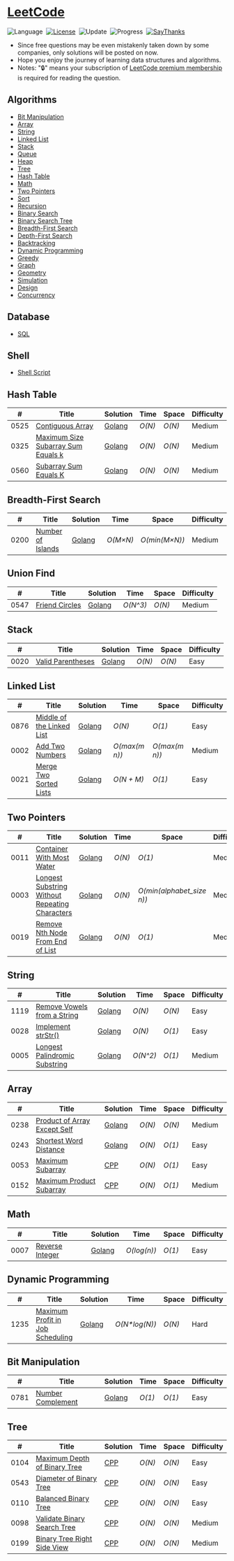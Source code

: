 # [LeetCode](https://leetcode.com/problemset/all/)

![Language](https://img.shields.io/badge/language-Golang-orange.svg)&nbsp;
[![License](https://img.shields.io/badge/license-MIT-blue.svg)](./LICENSE.md)&nbsp;
![Update](https://img.shields.io/badge/update-weekly-green.svg)&nbsp;
![Progress](https://img.shields.io/badge/progress-1392%20%2F%201392-ff69b4.svg)&nbsp;
[![SayThanks](https://img.shields.io/badge/say-thanks-ff69f4.svg)](https://saythanks.io/to/ayoubed)&nbsp;

* Since free questions may be even mistakenly taken down by some companies, only solutions will be posted on now.
* Hope you enjoy the journey of learning data structures and algorithms.
* Notes: "🔒" means your subscription of [LeetCode premium membership](https://leetcode.com/subscribe/) is required for reading the question.

## Algorithms

* [Bit Manipulation](https://github.com/ayoubed/leetcode#bit-manipulation)
* [Array](https://github.com/ayoubed/leetcode#array)
* [String](https://github.com/ayoubed/leetcode#string)
* [Linked List](https://github.com/ayoubed/leetcode#linked-list)
* [Stack](https://github.com/ayoubed/leetcode#stack)
* [Queue](https://github.com/ayoubed/leetcode#queue)
* [Heap](https://github.com/ayoubed/leetcode#heap)
* [Tree](https://github.com/ayoubed/leetcode#tree)
* [Hash Table](https://github.com/ayoubed/leetcode#hash-table)
* [Math](https://github.com/ayoubed/leetcode#math)
* [Two Pointers](https://github.com/ayoubed/leetcode#two-pointers)
* [Sort](https://github.com/ayoubed/leetcode#sort)
* [Recursion](https://github.com/ayoubed/leetcode#recursion)
* [Binary Search](https://github.com/ayoubed/leetcode#binary-search)
* [Binary Search Tree](https://github.com/ayoubed/leetcode#binary-search-tree)
* [Breadth-First Search](https://github.com/ayoubed/leetcode#breadth-first-search)
* [Depth-First Search](https://github.com/ayoubed/leetcode#depth-first-search)
* [Backtracking](https://github.com/ayoubed/leetcode#backtracking)
* [Dynamic Programming](https://github.com/ayoubed/leetcode#dynamic-programming)
* [Greedy](https://github.com/ayoubed/leetcode#greedy)
* [Graph](https://github.com/ayoubed/leetcode#graph)
* [Geometry](https://github.com/ayoubed/leetcode#geometry)
* [Simulation](https://github.com/ayoubed/leetcode#simulation)
* [Design](https://github.com/ayoubed/leetcode#design)
* [Concurrency](https://github.com/ayoubed/leetcode#concurrency)

## Database

* [SQL](https://github.com/ayoubed/leetcode#sql)


## Shell

* [Shell Script](https://github.com/ayoubed/leetcode#shell-script)

## Hash Table
|  #  | Title           |  Solution       |  Time           | Space           | Difficulty    |
|-----|---------------- | --------------- | --------------- | --------------- | ------------- |
0525| [Contiguous Array                                    ](https://leetcode.com/problems/contiguous-array/solution/)| [Golang](./525) | _O(N)_ | _O(N)_ | Medium
0325| [Maximum Size Subarray Sum Equals k                  ](https://leetcode.com/problems/maximum-size-subarray-sum-equals-k/)| [Golang](./325) | _O(N)_ | _O(N)_ | Medium
0560| [Subarray Sum Equals K                               ](https://leetcode.com/problems/subarray-sum-equals-k)| [Golang](./560) | _O(N)_ | _O(N)_ | Medium
## Breadth-First Search
|  #  | Title           |  Solution       |  Time           | Space           | Difficulty    |
|-----|---------------- | --------------- | --------------- | --------------- | ------------- |
0200| [Number of Islands                                   ](https://leetcode.com/problems/number-of-islands)| [Golang](./200) | _O(M×N)_ | _O(min(M×N))_ | Medium
## Union Find
|  #  | Title           |  Solution       |  Time           | Space           | Difficulty    |
|-----|---------------- | --------------- | --------------- | --------------- | ------------- |
0547| [Friend Circles                                      ](https://leetcode.com/problems/friend-circles/solution)| [Golang](./547) | _O(N^3)_ | _O(N)_ | Medium
## Stack
|  #  | Title           |  Solution       |  Time           | Space           | Difficulty    |
|-----|---------------- | --------------- | --------------- | --------------- | ------------- |
0020| [Valid Parentheses                                   ](https://leetcode.com/problems/valid-parentheses)| [Golang](./20) | _O(N)_ | _O(N)_ | Easy
## Linked List
|  #  | Title           |  Solution       |  Time           | Space           | Difficulty    |
|-----|---------------- | --------------- | --------------- | --------------- | ------------- |
0876| [Middle of the Linked List                           ](https://leetcode.com/problems/middle-of-the-linked-list/)| [Golang](./876) | _O(N)_ | _O(1)_ | Easy
0002| [Add Two Numbers                                     ](https://leetcode.com/problems/add-two-numbers)| [Golang](./2) | _O(max(m n))_ | _O(max(m n))_ | Medium
0021| [Merge Two Sorted Lists                              ](https://leetcode.com/problems/merge-two-sorted-lists)| [Golang](./21) | _O(N + M)_ | _O(1)_ | Easy
## Two Pointers
|  #  | Title           |  Solution       |  Time           | Space           | Difficulty    |
|-----|---------------- | --------------- | --------------- | --------------- | ------------- |
0011| [Container With Most Water                           ](https://leetcode.com/problems/container-with-most-water/solution/)| [Golang](./11) | _O(N)_ | _O(1)_ | Medium
0003| [Longest Substring Without Repeating Characters      ](https://leetcode.com/problems/longest-substring-without-repeating-characters)| [Golang](./3) | _O(N)_ | _O(min(alphabet_size n))_ | Medium
0019| [Remove Nth Node From End of List                    ](https://leetcode.com/problems/remove-nth-node-from-end-of-list)| [Golang](./19) | _O(N)_ | _O(1)_ | Medium
## String
|  #  | Title           |  Solution       |  Time           | Space           | Difficulty    |
|-----|---------------- | --------------- | --------------- | --------------- | ------------- |
1119| [Remove Vowels from a String                         ](https://leetcode.com/problems/remove-vowels-from-a-string)| [Golang](./1119) | _O(N)_ | _O(N)_ | Easy
0028| [Implement strStr()                                  ](https://leetcode.com/problems/implement-strstr)| [Golang](./28) | _O(N)_ | _O(1)_ | Easy
0005| [Longest Palindromic Substring                       ](https://leetcode.com/problems/longest-palindromic-substring)| [Golang](./5) | _O(N^2)_ | _O(1)_ | Medium
## Array
|  #  | Title           |  Solution       |  Time           | Space           | Difficulty    |
|-----|---------------- | --------------- | --------------- | --------------- | ------------- |
0238| [Product of Array Except Self                        ](https://leetcode.com/problems/product-of-array-except-self)| [Golang](./238) | _O(N)_ | _O(N)_ | Medium
0243| [Shortest Word Distance                              ](https://leetcode.com/problems/shortest-word-distance)| [Golang](./243) | _O(N)_ | _O(1)_ | Easy
0053| [Maximum Subarray                                    ](https://leetcode.com/problems/maximum-subarray/)| [CPP](./53) | _O(N)_ | _O(1)_ | Easy
0152| [Maximum Product Subarray                            ](https://leetcode.com/problems/maximum-product-subarray)| [CPP](./152) | _O(N)_ | _O(1)_ | Medium
## Math
|  #  | Title           |  Solution       |  Time           | Space           | Difficulty    |
|-----|---------------- | --------------- | --------------- | --------------- | ------------- |
0007| [Reverse Integer                                     ](https://leetcode.com/problems/reverse-integer)| [Golang](./7) | _O(log(n))_ | _O(1)_ | Easy
## Dynamic Programming
|  #  | Title           |  Solution       |  Time           | Space           | Difficulty    |
|-----|---------------- | --------------- | --------------- | --------------- | ------------- |
1235| [Maximum Profit in Job Scheduling                    ](https://leetcode.com/problems/maximum-profit-in-job-scheduling)| [Golang](./1235) | _O(N*log(N))_ | _O(N)_ | Hard
## Bit Manipulation
|  #  | Title           |  Solution       |  Time           | Space           | Difficulty    |
|-----|---------------- | --------------- | --------------- | --------------- | ------------- |
0781| [Number Complement                                   ](https://leetcode.com/problems/number-complement/solution)| [Golang](./781) | _O(1)_ | _O(1)_ | Easy
## Tree
|  #  | Title           |  Solution       |  Time           | Space           | Difficulty    |
|-----|---------------- | --------------- | --------------- | --------------- | ------------- |
0104| [Maximum Depth of Binary Tree                        ](https://leetcode.com/problems/maximum-depth-of-binary-tree)| [CPP](./104) | _O(N)_ | _O(N)_ | Easy
0543| [Diameter of Binary Tree                             ](https://leetcode.com/problems/diameter-of-binary-tree)| [CPP](./543) | _O(N)_ | _O(N)_ | Easy
0110| [Balanced Binary Tree                                ](https://leetcode.com/problems/balanced-binary-tree)| [CPP](./110) | _O(N)_ | _O(N)_ | Easy
0098| [Validate Binary Search Tree                         ](https://leetcode.com/problems/validate-binary-search-tree)| [CPP](./98) | _O(N)_ | _O(N)_ | Medium
0199| [Binary Tree Right Side View                         ](https://leetcode.com/problems/binary-tree-right-side-view)| [CPP](./199) | _O(N)_ | _O(N)_ | Medium

